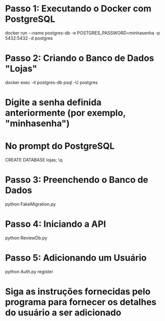 # Passo 1: Executando o Docker com PostgreSQL
docker run --name postgres-db -e POSTGRES_PASSWORD=minhasenha -p 5432:5432 -d postgres

# Passo 2: Criando o Banco de Dados "Lojas"
docker exec -it postgres-db psql -U postgres
# Digite a senha definida anteriormente (por exemplo, "minhasenha")
# No prompt do PostgreSQL
CREATE DATABASE lojas;
\q

# Passo 3: Preenchendo o Banco de Dados
python FakeMigration.py

# Passo 4: Iniciando a API
python ReviewDb.py

# Passo 5: Adicionando um Usuário
python Auth.py register
# Siga as instruções fornecidas pelo programa para fornecer os detalhes do usuário a ser adicionado
